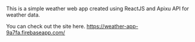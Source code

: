 This is a simple weather web app created using ReactJS and Apixu API for weather data.

You can check out the site here.
https://weather-app-9a7fa.firebaseapp.com/
